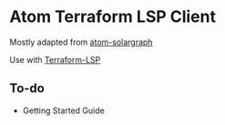 # Atom Terraform LSP Client

Mostly adapted from [atom-solargraph](https://github.com/castwide/atom-solargraph)

Use with [Terraform-LSP](https://github.com/juliosueiras/terraform-lsp)

## To-do
- Getting Started Guide
